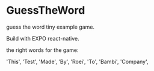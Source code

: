 # GuessTheWord
guess the word tiny example game.


Build with EXPO react-native.

the right words for the game:

  'This',
  'Test',
  'Made',
  'By',
  'Roei',
  'To',
  'Bambi',
  'Company',

